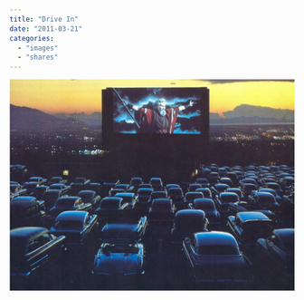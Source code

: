 ```yaml
---
title: "Drive In"
date: "2011-03-21"
categories: 
  - "images"
  - "shares"
---
```


![](images/tumblr_li9revQbLS1qz4vrlo1_1280-1024x758.jpg)
